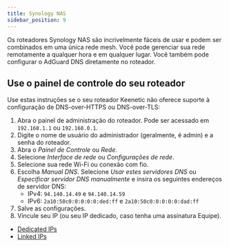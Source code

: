 ```yaml
---
title: Synology NAS
sidebar_position: 9
---
```


Os roteadores Synology NAS são incrivelmente fáceis de usar e podem ser combinados em uma única rede mesh. Você pode gerenciar sua rede remotamente a qualquer hora e em qualquer lugar. Você também pode configurar o AdGuard DNS diretamente no roteador.

## Use o painel de controle do seu roteador

Use estas instruções se o seu roteador Keenetic não oferece suporte à configuração de DNS-over-HTTPS ou DNS-over-TLS:

1. Abra o painel de administração do roteador. Pode ser acessado em `192.168.1.1` ou `192.168.0.1`.
2. Digite o nome de usuário do administrador (geralmente, é admin) e a senha do roteador.
3. Abra o _Painel de Controle_ ou _Rede_.
4. Selecione _Interface de rede_ ou _Configurações de rede_.
5. Selecione sua rede Wi-Fi ou conexão com fio.
6. Escolha _Manual DNS_. Selecione _Usar estes servidores DNS_ ou _Especificar servidor DNS manualmente_ e insira os seguintes endereços de servidor DNS:
    - IPv4: `94.140.14.49` e `94.140.14.59`
    - IPv6: `2a10:50c0:0:0:0:0:ded:ff` e `2a10:50c0:0:0:0:0:dad:ff`
7. Salve as configurações.
8. Vincule seu IP (ou seu IP dedicado, caso tenha uma assinatura Equipe).

 - [Dedicated IPs](/private-dns/connect-devices/other-options/dedicated-ip.md)
 - [Linked IPs](private-dns/connect-devices/other-options/linked-ip.md)
